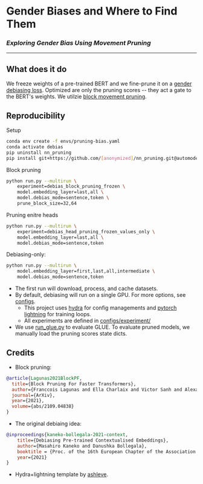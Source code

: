 # Gender Biases and Where to Find Them
### _Exploring Gender Bias Using Movement Pruning_
---

## What does it do
We freeze weights of a pre-trained BERT and we fine-prune it on a [gender debiasing loss](https://aclanthology.org/2021.eacl-main.107.pdf). Optimized are only the pruning scores -- they act a gate to the BERT's weights. We utilzie [block movement pruning](https://arxiv.org/abs/2005.07683).



## Reproducibility
Setup
```bash
conda env create -f envs/pruning-bias.yaml
conda activate debias
pip uninstall nn_pruning
pip install git+https://github.com/[anonymized]/nn_pruning.git@automodel
```

Block pruning
```bash
python run.py --multirun \
    experiment=debias_block_pruning_frozen \
    model.embedding_layer=last,all \
    model.debias_mode=sentence,token \
    prune_block_size=32,64
```

Pruning enitre heads
```bash
python run.py --multirun \
    experiment=debias_head_pruning_frozen_values_only \
    model.embedding_layer=last,all \
    model.debias_mode=sentence,token
```

Debiasing-only:
```bash
python run.py --multirun \
    model.embedding_layer=first,last,all,intermediate \
    model.debias_mode=sentence,token
```

* The first run will download, process, and cache datasets.
* By default, debiasing will run on a single GPU. For more options, see [configs](configs/). 
    * This project uses [hydra](https://hydra.cc/docs/intro#quick-start-guide) for config managements and [pytorch lightning](https://www.pytorchlightning.ai/) for training loops. 
    * All experiments are defined in [configs/experiment/](configs/experiment/)
* We use [run_glue.py](https://github.com/huggingface/transformers/blob/master/examples/pytorch/text-classification/run_glue.py) to evaluate GLUE. To evaluate pruned models, we manually load the pruning scores state dicts.


## Credits
* Block pruning:
```bibtex
@article{Lagunas2021BlockPF,
  title={Block Pruning For Faster Transformers},
  author={Franccois Lagunas and Ella Charlaix and Victor Sanh and Alexander M. Rush},
  journal={ArXiv},
  year={2021},
  volume={abs/2109.04838}
}
```
* The original debiaing idea:
```bibtex
@inproceedings{kaneko-bollegala-2021-context,
    title={Debiasing Pre-trained Contextualised Embeddings},
    author={Masahiro Kaneko and Danushka Bollegala},
    booktitle = {Proc. of the 16th European Chapter of the Association for Computational Linguistics (EACL)},
    year={2021}
}
```
* Hydra+lightning template by [ashleve](https://github.com/ashleve/lightning-hydra-template).
